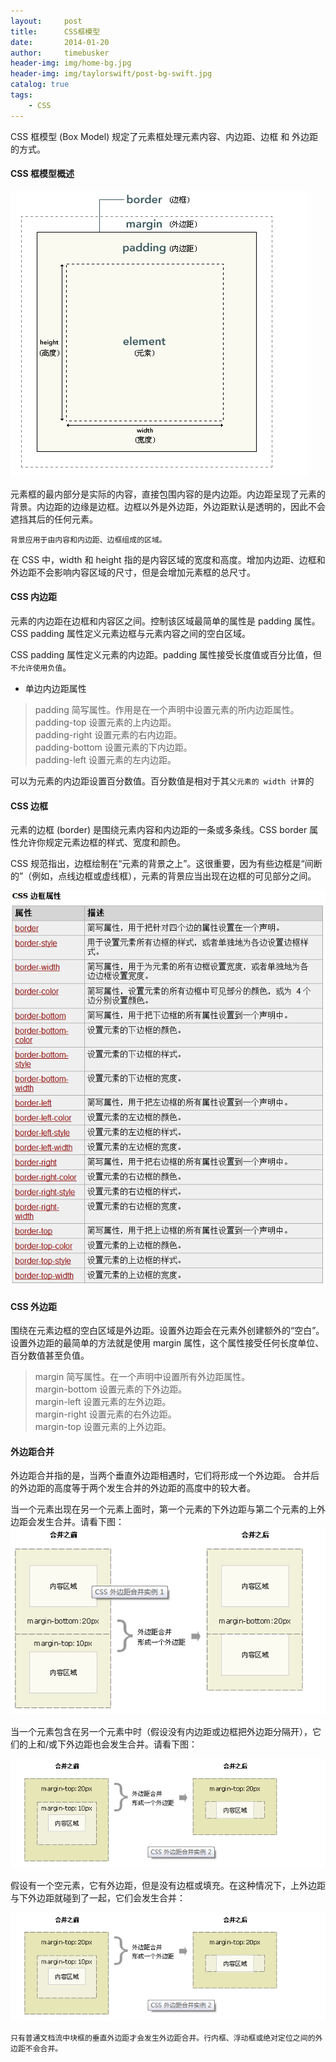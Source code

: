 ```yaml
---
layout:     post
title:      CSS框模型
date:       2014-01-20
author:     timebusker
header-img: img/home-bg.jpg
header-img: img/taylorswift/post-bg-swift.jpg
catalog: true
tags:
    - CSS
---
```


CSS 框模型 (Box Model) 规定了元素框处理元素内容、内边距、边框 和 外边距 的方式。

#### CSS 框模型概述

![image](https://raw.githubusercontent.com/timebusker/timebusker.github.io/master/img/css/1.png?raw=true)  

元素框的最内部分是实际的内容，直接包围内容的是内边距。内边距呈现了元素的背景。内边距的边缘是边框。边框以外是外边距，外边距默认是透明的，因此不会遮挡其后的任何元素。

`背景应用于由内容和内边距、边框组成的区域。`

在 CSS 中，width 和 height 指的是内容区域的宽度和高度。增加内边距、边框和外边距不会影响内容区域的尺寸，但是会增加元素框的总尺寸。

#### CSS 内边距 
元素的内边距在边框和内容区之间。控制该区域最简单的属性是 padding 属性。CSS padding 属性定义元素边框与元素内容之间的空白区域。

CSS padding 属性定义元素的内边距。padding 属性接受长度值或百分比值，但`不允许使用负值`。

- 单边内边距属性
> padding 简写属性。作用是在一个声明中设置元素的所内边距属性。     
> padding-top 设置元素的上内边距。     
> padding-right 设置元素的右内边距。   
> padding-bottom 设置元素的下内边距。     
> padding-left 设置元素的左内边距。      

可以为元素的内边距设置百分数值。百分数值是相对于其`父元素的 width 计算`的

#### CSS 边框
元素的边框 (border) 是围绕元素内容和内边距的一条或多条线。CSS border 属性允许你规定元素边框的样式、宽度和颜色。

CSS 规范指出，边框绘制在“元素的背景之上”。这很重要，因为有些边框是“间断的”（例如，点线边框或虚线框），元素的背景应当出现在边框的可见部分之间。

![image](https://raw.githubusercontent.com/timebusker/timebusker.github.io/master/img/css/2.png?raw=true) 

#### CSS 外边距 
围绕在元素边框的空白区域是外边距。设置外边距会在元素外创建额外的“空白”。
设置外边距的最简单的方法就是使用 margin 属性，这个属性接受任何长度单位、百分数值甚至负值。   

> margin 简写属性。在一个声明中设置所有外边距属性。       
> margin-bottom 设置元素的下外边距。      
> margin-left 设置元素的左外边距。     
> margin-right 设置元素的右外边距。      
> margin-top 设置元素的上外边距。       

#### 外边距合并
外边距合并指的是，当两个垂直外边距相遇时，它们将形成一个外边距。
合并后的外边距的高度等于两个发生合并的外边距的高度中的较大者。

当一个元素出现在另一个元素上面时，第一个元素的下外边距与第二个元素的上外边距会发生合并。请看下图：      
![image](https://raw.githubusercontent.com/timebusker/timebusker.github.io/master/img/css/3.png?raw=true) 

当一个元素包含在另一个元素中时（假设没有内边距或边框把外边距分隔开），它们的上和/或下外边距也会发生合并。请看下图：

![image](https://raw.githubusercontent.com/timebusker/timebusker.github.io/master/img/css/4.png?raw=true) 

假设有一个空元素，它有外边距，但是没有边框或填充。在这种情况下，上外边距与下外边距就碰到了一起，它们会发生合并：

![image](https://raw.githubusercontent.com/timebusker/timebusker.github.io/master/img/css/4.png?raw=true) 


`只有普通文档流中块框的垂直外边距才会发生外边距合并。行内框、浮动框或绝对定位之间的外边距不会合并。`
